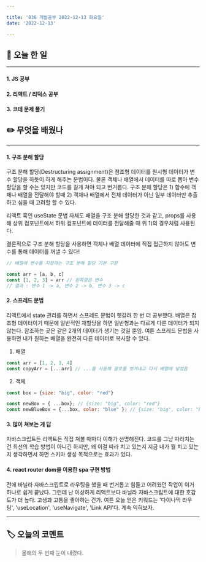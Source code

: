 ```yaml
---

title: '036 개발공부 2022-12-13 화요일'
date: '2022-12-13'

---
```


## 📅 오늘 한 일
---
#### 1. JS 공부
#### 2. 리액트 / 리덕스 공부
#### 3. 코테 문제 풀기

## ✏️ 무엇을 배웠나
---
#### 1. 구조 분해 할당

구조 분해 할당(Destructuring assignment)은 참조형 데이터를 원시형 데이터가 변수 할당을 하듯이 하게 해주는 문법이다. 물론 객체나 배열에서 데이터를 따로 뽑아 변수 할당을 할 수는 있지만 코드를 길게 쳐야 되고 번거롭다. 구조 분해 할당은 1) 함수에 객체나 배열을 전달해야 할때 2) 객체나 배열에서 전체 데이터가 아닌 일부 데이터만 추출하고 싶을 때 고려할 할 수 있다.

리액트 훅인 useState 문법 자체도 배열을 구조 분해 할당한 것과 같고, props를 사용해 상위 컴포넌트에서 하위 컴포넌트에 데이터를 전달해줄 때 위 1)의 경우처럼 사용된다.

결론적으로 구조 분해 할당을 사용하면 객체나 배열 데이터에 직접 접근하지 않아도 변수를 통해 데이터를 꺼낼 수 있다!

```js
// 배열에 변수를 지정하는 구조 분해 할당 기본 구문

const arr = [a, b, c]
const [1, 2, 3] = arr // 왼쪽항은 변수
// 결과 : 변수 1 -> a, 변수 2 -> b, 변수 3 -> c 
```

#### 2. 스프레드 문법

리액트에서 state 관리를 하면서 스프레드 문법이 헷갈려 한 번 더 공부했다. 배열은 참조형 데이터이기 때문에 일반적인 재할당을 하면 일반형과는 다르게 다른 데이터가 되지 않는다. 참조하는 곳은 같은 2개의 데이터가 생기는 것일 뿐임. 여튼 스프레드 문법을 사용하면 내가 원하는 배열을 완전히 다른 데이터로 복사할 수 있다.

1) 배열

```js
const arr = [1, 2, 3, 4]
const copyArr = [...arr] // ...을 사용해 괄호를 벗겨내고 다시 배열에 넣었음
```

2) 객체

```js
const box = {size: "big", color: "red"}

const newBox = { ...box}; // {size: "big", color: "red"}
const newBlueBox = {...box, color: "blue" }; // {size: "big", color: "blue"}>)
```


#### 3. 많이 쳐보는 게 답

자바스크립트든 리액트든 직접 쳐볼 때마다 이해가 선명해진다. 코드를 그냥 따라치는 건 최선의 학습 방법이 아니긴 하지만, 왜 이걸 따라 치고 있는지 지금 내가 뭘 치고 있는지 생각하면서 하면 스키마 생성 목적으로는 효과가 있다.

#### 4. react router dom을 이용한 spa 구현 방법

전에 바닐라 자바스크립트로 라우팅을 했을 때 번거롭고 힘들고 어려웠던 작업이 이거 하나로 쉽게 끝났다. 그런데 난 이상하게 리액트보다 바닐라 자바스크립트에 대한 호감도가 더 높다. 고생과 고통을 좋아하는 건가. 여튼 오늘 얻은 키워드는 '다이나믹 라우팅', 'useLocation', 'useNavigate', 'Link API'다. 계속 익혀보자.

---
## 🏷️ 오늘의 코멘트
> 올해의 두 번째 눈이 내렸다.